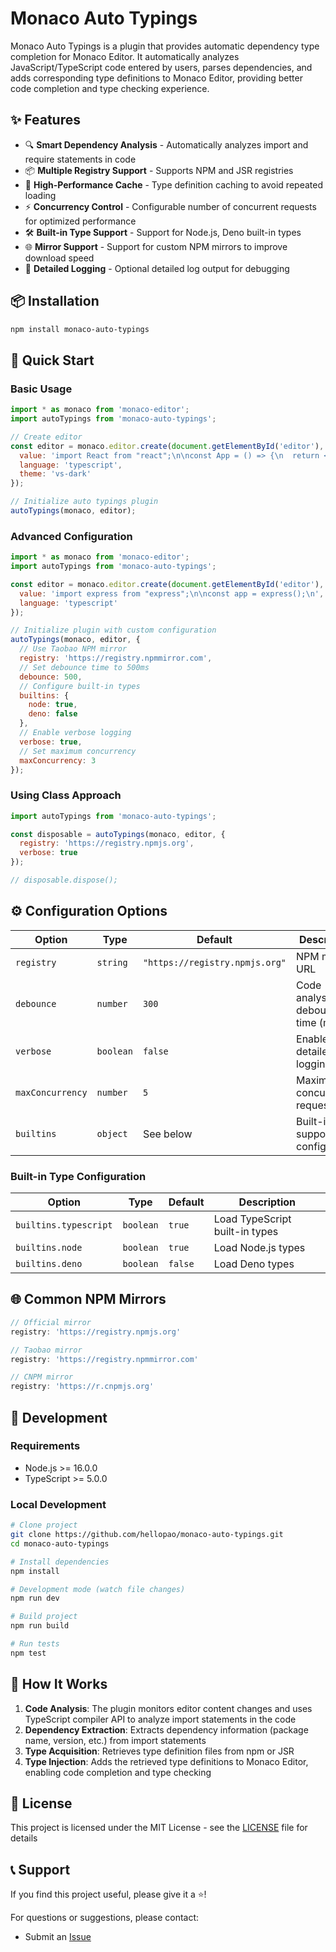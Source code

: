 # Monaco Auto Typings

Monaco Auto Typings is a plugin that provides automatic dependency type completion for Monaco Editor. It automatically analyzes JavaScript/TypeScript code entered by users, parses dependencies, and adds corresponding type definitions to Monaco Editor, providing better code completion and type checking experience.

## ✨ Features

- 🔍 **Smart Dependency Analysis** - Automatically analyzes import and require statements in code
- 📦 **Multiple Registry Support** - Supports NPM and JSR registries
- 🚀 **High-Performance Cache** - Type definition caching to avoid repeated loading
- ⚡ **Concurrency Control** - Configurable number of concurrent requests for optimized performance
- 🛠️ **Built-in Type Support** - Support for Node.js, Deno built-in types
- 🌐 **Mirror Support** - Support for custom NPM mirrors to improve download speed
- 📝 **Detailed Logging** - Optional detailed log output for debugging

## 📦 Installation

```bash
npm install monaco-auto-typings
```

## 🚀 Quick Start

### Basic Usage

```javascript
import * as monaco from 'monaco-editor';
import autoTypings from 'monaco-auto-typings';

// Create editor
const editor = monaco.editor.create(document.getElementById('editor'), {
  value: 'import React from "react";\n\nconst App = () => {\n  return <div>Hello World</div>;\n};\n',
  language: 'typescript',
  theme: 'vs-dark'
});

// Initialize auto typings plugin
autoTypings(monaco, editor);
```

### Advanced Configuration

```javascript
import * as monaco from 'monaco-editor';
import autoTypings from 'monaco-auto-typings';

const editor = monaco.editor.create(document.getElementById('editor'), {
  value: 'import express from "express";\n\nconst app = express();\n',
  language: 'typescript'
});

// Initialize plugin with custom configuration
autoTypings(monaco, editor, {
  // Use Taobao NPM mirror
  registry: 'https://registry.npmmirror.com',
  // Set debounce time to 500ms
  debounce: 500,
  // Configure built-in types
  builtins: {
    node: true,
    deno: false
  },
  // Enable verbose logging
  verbose: true,
  // Set maximum concurrency
  maxConcurrency: 3
});
```

### Using Class Approach

```javascript
import autoTypings from 'monaco-auto-typings';

const disposable = autoTypings(monaco, editor, {
  registry: 'https://registry.npmjs.org',
  verbose: true
});

// disposable.dispose();
```

## ⚙️ Configuration Options

| Option | Type | Default | Description |
|------|------|--------|------|
| `registry` | `string` | `"https://registry.npmjs.org"` | NPM mirror URL |
| `debounce` | `number` | `300` | Code analysis debounce time (ms) |
| `verbose` | `boolean` | `false` | Enable detailed logging |
| `maxConcurrency` | `number` | `5` | Maximum concurrent requests |
| `builtins` | `object` | See below | Built-in type support configuration |

### Built-in Type Configuration

| Option | Type | Default | Description |
|------|------|--------|------|
| `builtins.typescript` | `boolean` | `true` | Load TypeScript built-in types |
| `builtins.node` | `boolean` | `true` | Load Node.js types |
| `builtins.deno` | `boolean` | `false` | Load Deno types |

## 🌐 Common NPM Mirrors

```javascript
// Official mirror
registry: 'https://registry.npmjs.org'

// Taobao mirror
registry: 'https://registry.npmmirror.com'

// CNPM mirror
registry: 'https://r.cnpmjs.org'

```

## 🔧 Development

### Requirements

- Node.js >= 16.0.0
- TypeScript >= 5.0.0

### Local Development

```bash
# Clone project
git clone https://github.com/hellopao/monaco-auto-typings.git
cd monaco-auto-typings

# Install dependencies
npm install

# Development mode (watch file changes)
npm run dev

# Build project
npm run build

# Run tests
npm test

```

## 📝 How It Works

1. **Code Analysis**: The plugin monitors editor content changes and uses TypeScript compiler API to analyze import statements in the code
2. **Dependency Extraction**: Extracts dependency information (package name, version, etc.) from import statements
3. **Type Acquisition**: Retrieves type definition files from npm or JSR
4. **Type Injection**: Adds the retrieved type definitions to Monaco Editor, enabling code completion and type checking

## 📄 License

This project is licensed under the MIT License - see the [LICENSE](LICENSE) file for details

## 📞 Support

If you find this project useful, please give it a ⭐️!

For questions or suggestions, please contact:

- Submit an [Issue](https://github.com/hellopao/monaco-auto-typings/issues)
